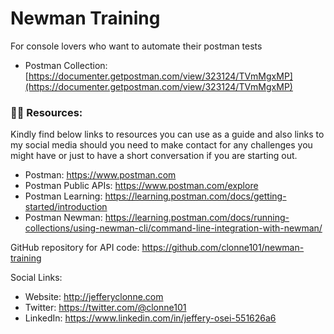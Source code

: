 # Newman Training

For console lovers who want to automate their postman tests

- Postman Collection: [https://documenter.getpostman.com/view/323124/TVmMgxMP](https://documenter.getpostman.com/view/323124/TVmMgxMP)

### 🐱‍💻 Resources:

Kindly find below links to resources you can use as a guide and also links to my social media should you need to make contact for any challenges you might have or just to have a short conversation if you are starting out.

* Postman: https://www.postman.com
* Postman Public APIs: https://www.postman.com/explore
* Postman Learning: https://learning.postman.com/docs/getting-started/introduction
* Postman Newman: https://learning.postman.com/docs/running-collections/using-newman-cli/command-line-integration-with-newman/

GitHub repository for API code:
https://github.com/clonne101/newman-training

Social Links:
* Website: http://jefferyclonne.com
* Twitter: https://twitter.com/@clonne101
* LinkedIn: https://www.linkedin.com/in/jeffery-osei-551626a6
